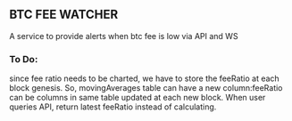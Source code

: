 ## BTC FEE WATCHER
A service to provide alerts when btc fee is low via API and WS

### To Do:
since fee ratio needs to be charted, we have to store the feeRatio at each block genesis.
So, movingAverages table can have a new column:feeRatio can be columns in same table updated at each new block.
When user queries API, return latest feeRatio instead of calculating. 